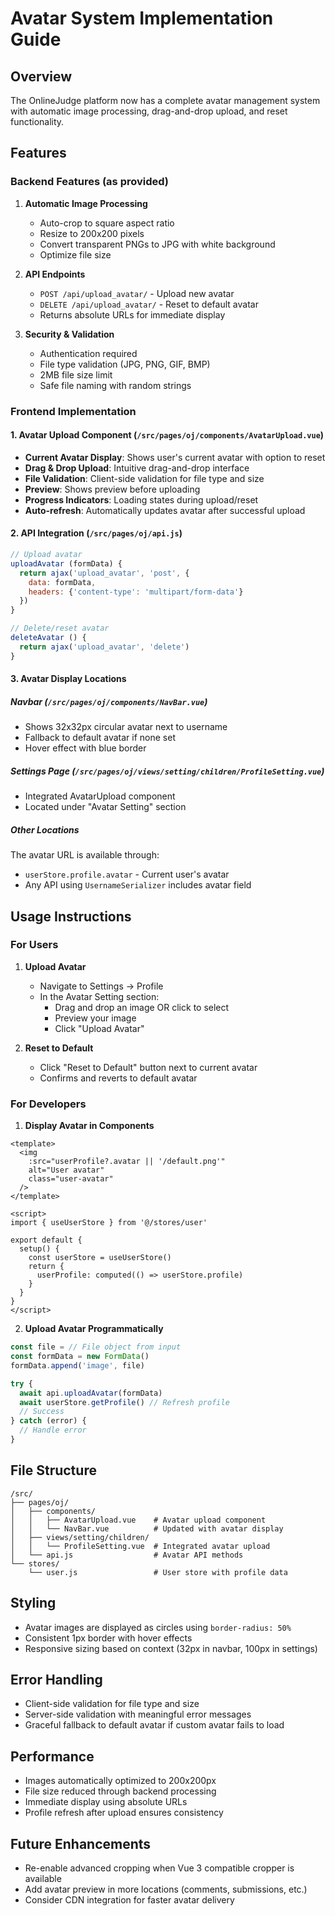 # Avatar System Implementation Guide

## Overview
The OnlineJudge platform now has a complete avatar management system with automatic image processing, drag-and-drop upload, and reset functionality.

## Features

### Backend Features (as provided)
1. **Automatic Image Processing**
   - Auto-crop to square aspect ratio
   - Resize to 200x200 pixels
   - Convert transparent PNGs to JPG with white background
   - Optimize file size

2. **API Endpoints**
   - `POST /api/upload_avatar/` - Upload new avatar
   - `DELETE /api/upload_avatar/` - Reset to default avatar
   - Returns absolute URLs for immediate display

3. **Security & Validation**
   - Authentication required
   - File type validation (JPG, PNG, GIF, BMP)
   - 2MB file size limit
   - Safe file naming with random strings

### Frontend Implementation

#### 1. Avatar Upload Component (`/src/pages/oj/components/AvatarUpload.vue`)
- **Current Avatar Display**: Shows user's current avatar with option to reset
- **Drag & Drop Upload**: Intuitive drag-and-drop interface
- **File Validation**: Client-side validation for file type and size
- **Preview**: Shows preview before uploading
- **Progress Indicators**: Loading states during upload/reset
- **Auto-refresh**: Automatically updates avatar after successful upload

#### 2. API Integration (`/src/pages/oj/api.js`)
```javascript
// Upload avatar
uploadAvatar (formData) {
  return ajax('upload_avatar', 'post', {
    data: formData,
    headers: {'content-type': 'multipart/form-data'}
  })
}

// Delete/reset avatar
deleteAvatar () {
  return ajax('upload_avatar', 'delete')
}
```

#### 3. Avatar Display Locations

##### Navbar (`/src/pages/oj/components/NavBar.vue`)
- Shows 32x32px circular avatar next to username
- Fallback to default avatar if none set
- Hover effect with blue border

##### Settings Page (`/src/pages/oj/views/setting/children/ProfileSetting.vue`)
- Integrated AvatarUpload component
- Located under "Avatar Setting" section

##### Other Locations
The avatar URL is available through:
- `userStore.profile.avatar` - Current user's avatar
- Any API using `UsernameSerializer` includes avatar field

## Usage Instructions

### For Users

1. **Upload Avatar**
   - Navigate to Settings → Profile
   - In the Avatar Setting section:
     - Drag and drop an image OR click to select
     - Preview your image
     - Click "Upload Avatar"

2. **Reset to Default**
   - Click "Reset to Default" button next to current avatar
   - Confirms and reverts to default avatar

### For Developers

1. **Display Avatar in Components**
```vue
<template>
  <img 
    :src="userProfile?.avatar || '/default.png'" 
    alt="User avatar"
    class="user-avatar"
  />
</template>

<script>
import { useUserStore } from '@/stores/user'

export default {
  setup() {
    const userStore = useUserStore()
    return {
      userProfile: computed(() => userStore.profile)
    }
  }
}
</script>
```

2. **Upload Avatar Programmatically**
```javascript
const file = // File object from input
const formData = new FormData()
formData.append('image', file)

try {
  await api.uploadAvatar(formData)
  await userStore.getProfile() // Refresh profile
  // Success
} catch (error) {
  // Handle error
}
```

## File Structure
```
/src/
├── pages/oj/
│   ├── components/
│   │   ├── AvatarUpload.vue    # Avatar upload component
│   │   └── NavBar.vue          # Updated with avatar display
│   ├── views/setting/children/
│   │   └── ProfileSetting.vue  # Integrated avatar upload
│   └── api.js                  # Avatar API methods
└── stores/
    └── user.js                 # User store with profile data
```

## Styling
- Avatar images are displayed as circles using `border-radius: 50%`
- Consistent 1px border with hover effects
- Responsive sizing based on context (32px in navbar, 100px in settings)

## Error Handling
- Client-side validation for file type and size
- Server-side validation with meaningful error messages
- Graceful fallback to default avatar if custom avatar fails to load

## Performance
- Images automatically optimized to 200x200px
- File size reduced through backend processing
- Immediate display using absolute URLs
- Profile refresh after upload ensures consistency

## Future Enhancements
- Re-enable advanced cropping when Vue 3 compatible cropper is available
- Add avatar preview in more locations (comments, submissions, etc.)
- Consider CDN integration for faster avatar delivery